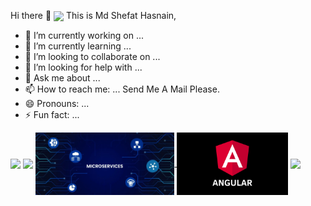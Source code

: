 Hi there 👋
<a href="URL_REDIRECT" target="blank"><img align="center" src="https://avatars.githubusercontent.com/u/67694473?v=4" height="100" weight="200" /></a>
This is Md Shefat Hasnain,
 

- 🔭 I’m currently working on ...
- 🌱 I’m currently learning ...
- 👯 I’m looking to collaborate on ...
- 🤔 I’m looking for help with ...
- 💬 Ask me about ...
- 📫 How to reach me: ... Send Me A Mail Please. 
- 😄 Pronouns: ...
- ⚡ Fun fact: ...
 
 <!--- just --->
<a href="URL_REDIRECT" target="blank"> <img align="center" src="https://www.cognizantsoftvision.com/wp-content/uploads/2018/03/06023352/ASP.NET-Core.png" height="100" weight="200" /></a>
<a href="URL_REDIRECT" target="blank"><img align="center" src="https://pbs.twimg.com/profile_images/1235868806079057921/fTL08u_H_400x400.png" height="100" weight="200" /></a>
<a href="URL_REDIRECT" target="blank">
 <img align="center" src="https://github.com/Hshefat/Hshefat/blob/main/microservices.jpg" height="100" weight="200" />
</a>
<a href="URL_REDIRECT" target="blank"><img align="center" src="https://github.com/Hshefat/Hshefat/blob/main/angular.png" height="100" weight="200" /></a>
<a href="URL_REDIRECT" target="blank"><img align="center" src="https://wallpaperaccess.com/full/3909258.jpg" height="100" weight="200" /></a>


